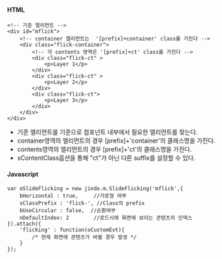 #### HTML

	<!-- 기준 엘리먼트 -->
	<div id="mflick">
		<!-- container 엘리먼트는  '[prefix]+container' class를 가진다 -->
		<div class="flick-container">
			<!-- 각 contents 영역은 '[prefix]+ct' class를 가진다 -->
			<div class="flick-ct" >
				<p>Layer 1</p>
			</div>
			<div class="flick-ct" >
				<p>Layer 2</p>
			</div>
			<div class="flick-ct">
				<p>Layer 3</p>
			</div>
		</div>
	</div>	

* 기준 엘리먼트를 기준으로 컴포넌트 내부에서 필요한 엘리먼트를 찾는다.
* container영역의 엘리먼트의 경우 [prefix]+'container'의 클래스명을 가진다.
* contents영역의 엘리먼트의 경우 [prefix]+'ct'의 클래스명을 가진다. 
* sContentClass옵션을 통해 "ct"가 아닌 다른 suffix를 설정할 수 있다.


#### Javascript

	var oSlideFlicking = new jindo.m.SlideFlicking('mflick',{
		bHorizontal : true,  	//가로형 여부
		sClassPrefix : 'flick-', //Class의 prefix
		bUseCircular : false,  //순환여부 
		nDefaultIndex: 2 		//로드시에 화면에 보이는 콘텐츠의 인덱스
	}).attach({
		'flicking' : function(oCustomEvt){
			/* 현재 화면에 콘텐츠가 바뀔 경우 발생 */
		}
	});